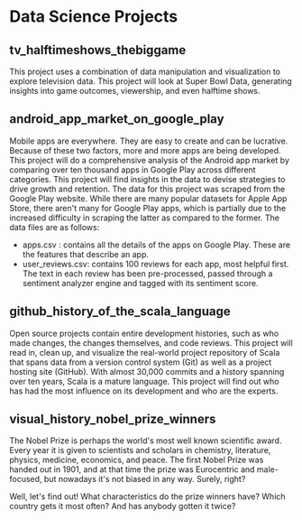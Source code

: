 # Data Science Projects

## tv_halftimeshows_thebiggame

This project uses a combination of data manipulation and visualization to explore television data.
This project will look at Super Bowl Data, generating insights into game outcomes, viewership, and even halftime shows.

## android_app_market_on_google_play

Mobile apps are everywhere. They are easy to create and can be lucrative. Because of these two factors, more and more apps are being developed. This project will do a comprehensive analysis of the Android app market by comparing over ten thousand apps in Google Play across different categories. This project will find insights in the data to devise strategies to drive growth and retention. The data for this project was scraped from the Google Play website. While there are many popular datasets for Apple App Store, there aren't many for Google Play apps, which is partially due to the increased difficulty in scraping the latter as compared to the former. The data files are as follows:

- apps.csv : contains all the details of the apps on Google Play. These are the features that describe an app.
- user_reviews.csv: contains 100 reviews for each app, most helpful first. The text in each review has been pre-processed, passed through a sentiment analyzer engine and tagged with its sentiment score.

## github_history_of_the_scala_language

Open source projects contain entire development histories, such as who made changes, the changes themselves, and code reviews. This project will read in, clean up, and visualize the real-world project repository of Scala that spans data from a version control system (Git) as well as a project hosting site (GitHub). With almost 30,000 commits and a history spanning over ten years, Scala is a mature language. This project will find out who has had the most influence on its development and who are the experts.

## visual_history_nobel_prize_winners

The Nobel Prize is perhaps the world's most well known scientific award. Every year it is given to scientists and scholars in chemistry, literature, physics, medicine, economics, and peace. The first Nobel Prize was handed out in 1901, and at that time the prize was Eurocentric and male-focused, but nowadays it's not biased in any way. Surely, right?

Well, let's find out! What characteristics do the prize winners have? Which country gets it most often? And has anybody gotten it twice?
